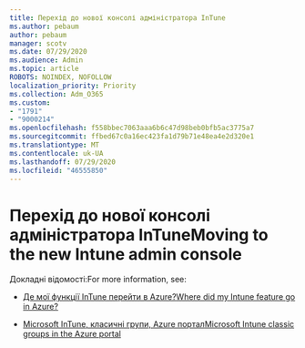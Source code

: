 ```yaml
---
title: Перехід до нової консолі адміністратора InTune
ms.author: pebaum
author: pebaum
manager: scotv
ms.date: 07/29/2020
ms.audience: Admin
ms.topic: article
ROBOTS: NOINDEX, NOFOLLOW
localization_priority: Priority
ms.collection: Adm_O365
ms.custom:
- "1791"
- "9000214"
ms.openlocfilehash: f558bbec7063aaa6b6c47d98beb0bfb5ac3775a7
ms.sourcegitcommit: ffbed67c0a16ec423fa1d79b71e48ea4e2d320e1
ms.translationtype: MT
ms.contentlocale: uk-UA
ms.lasthandoff: 07/29/2020
ms.locfileid: "46555850"
---
```

# <a name="moving-to-the-new-intune-admin-console"></a><span data-ttu-id="56388-102">Перехід до нової консолі адміністратора InTune</span><span class="sxs-lookup"><span data-stu-id="56388-102">Moving to the new Intune admin console</span></span>

<span data-ttu-id="56388-103">Докладні відомості:</span><span class="sxs-lookup"><span data-stu-id="56388-103">For more information, see:</span></span>

- [<span data-ttu-id="56388-104">Де мої функції InTune перейти в Azure?</span><span class="sxs-lookup"><span data-stu-id="56388-104">Where did my Intune feature go in Azure?</span></span>](https://docs.microsoft.com/intune/ui-changes)

- [<span data-ttu-id="56388-105">Microsoft InTune, класичні групи, Azure портал</span><span class="sxs-lookup"><span data-stu-id="56388-105">Microsoft Intune classic groups in the Azure portal</span></span>](https://docs.microsoft.com/intune/groups-get-started)